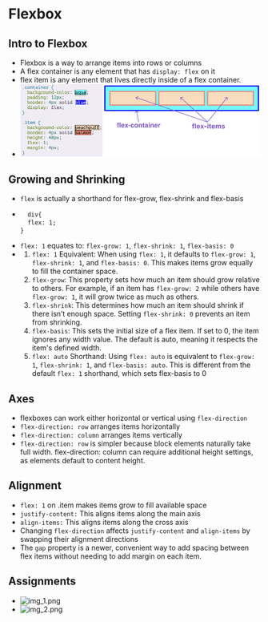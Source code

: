 # Flexbox

## Intro to Flexbox
- Flexbox is a way to arrange items into rows or columns
- A flex container is any element that has `display: flex` on it
- flex item is any element that lives directly inside of a flex container.
- ![img.png](img.png)

## Growing and Shrinking
- `flex` is actually a shorthand for flex-grow, flex-shrink and flex-basis
- ```
    div{
    flex: 1; 
  }
  ```
- `flex: 1` equates to: `flex-grow: 1`, `flex-shrink: 1`, `flex-basis: 0`
- 
  1. `flex: 1` Equivalent: When using `flex: 1`, it defaults to `flex-grow: 1`, `flex-shrink: 1`, and `flex-basis: 0`. This makes items grow equally to fill the container space.
  2. `flex-grow`: This property sets how much an item should grow relative to others. For example, if an item has `flex-grow: 2` while others have `flex-grow: 1`, it will grow twice as much as others.
  3. `flex-shrink`: This determines how much an item should shrink if there isn’t enough space. Setting `flex-shrink: 0` prevents an item from shrinking.
  4. `flex-basis`: This sets the initial size of a flex item. If set to 0, the item ignores any width value. The default is auto, meaning it respects the item's defined width.
  5. `flex: auto` Shorthand: Using `flex: auto` is equivalent to `flex-grow: 1`, `flex-shrink: 1`, and `flex-basis: auto`. This is different from the default `flex: 1` shorthand, which sets flex-basis to 0

## Axes
- flexboxes can work either horizontal or vertical using `flex-direction`
- `flex-direction: row` arranges items horizontally
- `flex-direction: column` arranges items vertically
- `flex-direction: row` is simpler because block elements naturally take full width. flex-direction: column can require additional height settings, as elements default to content height.

## Alignment
- `flex: 1` on .item makes items grow to fill available space
- `justify-content:` This aligns items along the main axis
- `align-items:` This aligns items along the cross axis
- Changing `flex-direction` affects `justify-content` and `align-items` by swapping their alignment directions
- The `gap` property is a newer, convenient way to add spacing between flex items without needing to add margin on each item.

## Assignments
- ![img_1.png](img_1.png)
- ![img_2.png](img_2.png)